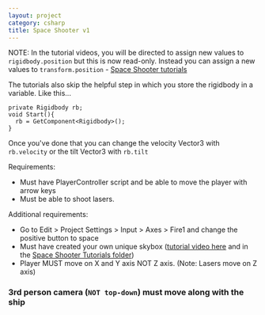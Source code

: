 ```yaml
---
layout: project
category: csharp
title: Space Shooter v1
---
```


NOTE: In the tutorial videos, you will be directed to assign new values to ```rigidbody.position``` but this is now read-only. Instead you can assign a new values to ```transform.position``` - [Space Shooter tutorials](https://drive.google.com/open?id=1yYnAjzR8CyDajmKLqHUM8pPBGv-HVkbe)

The tutorials also skip the helpful step in which you store the rigidbody in a variable. Like this...
```
private Rigidbody rb;
void Start(){
  rb = GetComponent<Rigidbody>();
}
```
Once you've done that you can change the velocity Vector3 with ```rb.velocity``` or the tilt Vector3 with ```rb.tilt```

Requirements:

  - Must have PlayerController script and be able to move the player with arrow keys
  - Must be able to shoot lasers.

Additional requirements:

  - Go to Edit > Project Settings > Input > Axes > Fire1 and change the positive button to space
  - Must have created your own unique skybox ([tutorial video here](https://drive.google.com/open?id=1P-6g1iFS3hhI8ssJkpRXPMlQFbyZxtvi) and in the [Space Shooter Tutorials folder](https://drive.google.com/open?id=1yYnAjzR8CyDajmKLqHUM8pPBGv-HVkbe))
  - Player MUST move on X and Y axis NOT Z axis. (Note: Lasers move on Z axis)
### 3rd person camera (```NOT top-down```) must move along with the ship
